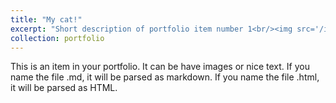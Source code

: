 ```yaml
---
title: "My cat!"
excerpt: "Short description of portfolio item number 1<br/><img src='/images/xiaomi1.png'>"
collection: portfolio
---
```


This is an item in your portfolio. It can be have images or nice text. If you name the file .md, it will be parsed as markdown. If you name the file .html, it will be parsed as HTML. 
